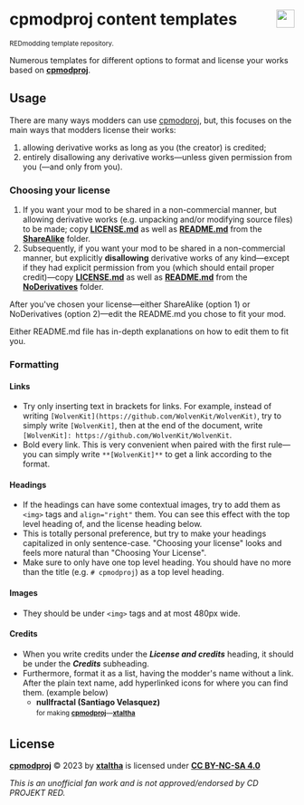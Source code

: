 <!-- @format -->

# cpmodproj content templates <img align="right" src="https://user-images.githubusercontent.com/99456326/253195160-df589079-e508-4c30-8bd4-f7acebc43187.svg" width="32px">

<sup>REDmodding template repository.</sup>

Numerous templates for different options to format and license your works based on **[cpmodproj]**.

## Usage

There are many ways modders can use [cpmodproj], but, this focuses on the main ways that modders license their works:

1. allowing derivative works as long as you (the creator) is credited;
1. entirely disallowing any derivative works&mdash;unless given permission from you (&mdash;and only from you).

### Choosing your license

1. If you want your mod to be shared in a non-commercial manner, but allowing derivative works (e.g. unpacking and/or modifying source files) to be made; copy **[LICENSE.md](ShareAlike/LICENSE.md)** as well as **[README.md](ShareAlike/README.md)** from the **[ShareAlike](ShareAlike/)** folder.
1. Subsequently, if you want your mod to be shared in a non-commercial manner, but explicitly **disallowing** derivative works of any kind&mdash;except if they had explicit permission from you (which should entail proper credit)&mdash;copy **[LICENSE.md](NoDerivatives/LICENSE.md)** as well as **[README.md](NoDerivatives/README.md)** from the **[NoDerivatives](NoDerivatives/)** folder.

After you've chosen your license&mdash;either ShareAlike (option 1) or NoDerivatives (option 2)&mdash;edit the README.md you chose to fit your mod.

Either README.md file has in-depth explanations on how to edit them to fit you.

### Formatting

#### Links

- Try only inserting text in brackets for links. For example, instead of writing `[WolvenKit](https://github.com/WolvenKit/WolvenKit)`, try to simply write `[WolvenKit]`, then at the end of the document, write `[WolvenKit]: https://github.com/WolvenKit/WolvenKit`.
- Bold every link. This is very convenient when paired with the first rule&mdash;you can simply write `**[WolvenKit]**` to get a link according to the format.

#### Headings

- If the headings can have some contextual images, try to add them as `<img>` tags and `align="right"` them. You can see this effect with the top level heading of, and the license heading below.
- This is totally personal preference, but try to make your headings capitalized in only sentence-case. "Choosing your license" looks and feels more natural than "Choosing Your License".
- Make sure to only have one top level heading. You should have no more than the title (e.g. `# cpmodproj`) as a top level heading.

#### Images

- They should be under `<img>` tags and at most 480px wide.

#### Credits

- When you write credits under the **_License and credits_** heading, it should be under the **_Credits_** subheading.
- Furthermore, format it as a list, having the modder's name without a link. After the plain text name, add hyperlinked icons for where you can find them. (example below)
  - **nullfractal (Santiago Velasquez)** <sub>[<img src="https://images.nexusmods.com/favicons/ReskinOrange/favicon-230x230.png" height="16px">](https://www.nexusmods.com/cyberpunk2077/users/75442863) [<img src="https://github.com/fluidicon.png" height="16px">](https://github.com/nullfrctl)</sub>  
    <sup>for making **[cpmodproj]**&mdash;**[xtaltha]**</sup>

## License [<img align="right" height="16px" src="https://mirrors.creativecommons.org/presskit/icons/sa.svg"><img align="right" height="16px" src="https://mirrors.creativecommons.org/presskit/icons/nc.svg"> <img align="right" height="16px" src="https://mirrors.creativecommons.org/presskit/icons/by.svg"> <img align="right" height="16px" src="https://mirrors.creativecommons.org/presskit/icons/cc.svg">][CC BY-NC-SA 4.0]

**[cpmodproj]** © 2023 by **[xtaltha]** is licensed under **[CC BY-NC-SA 4.0]**

_This is an unofficial fan work and is not approved/endorsed by CD PROJEKT RED._

[CC BY-NC-SA 4.0]: http://creativecommons.org/licenses/by-nc-sa/4.0/
[xtaltha]: https://github.com/xtaltha
[cpmodproj]: https://github.com/xtaltha/cpmodproj
